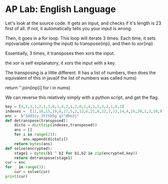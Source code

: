 # AP Lab: English Language

Let's look at the source code. It gets an input, and checks if it's length is 23 first of all. If not, it automatically tells you your input is wrong.

Then, it goes in a for loop. This loop will iterate 3 times. Each time, it sets inp\(variable containing the input\) to transpose\(inp\), and then to xor\(inp\)

Essentially, 3 times, it transposes then xors the input.

the xor is self explanatory, it xors the input with a key.

The transposing is a little different. It has a list of numbers, then does the equivalent of this in java\(if the list of numbers was called nums\)

return ''.join\(inp\[i\] for i in nums\)

We can reverse this relatively simply with a python script, and get the flag.

```python
key = [4,1,3,1,2,1,3,0,1,4,3,1,2,0,1,4,1,2,3,2,1,0,3]
indexes =  [11,18,15,19,8,17,5,2,12,6,21,0,22,7,13,14,4,16,20,1,3,10,9]
enc =  b"1dd3|y_3tttb5g`q]^dhn3j"
def detranspose(transposed):
    dicto = dict(zip(indexes,transposed))
    ans = []
    for i in range(23):
        ans.append(dicto[i])
    return bytes(ans)
def solve(encrypted):
    stage1 = bytes(b1 ^ b2 for b1,b2 in zip(encrypted,key))
    return detranspose(stage1)
cur = enc
for _ in range(3):
    cur = solve(cur)
print(cur)
```


